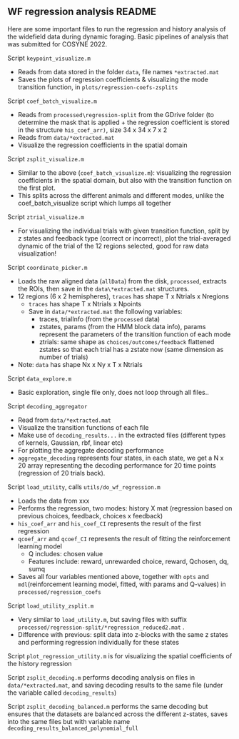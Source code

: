 ## WF regression analysis README

Here are some important files to run the regression and history analysis of the widefield data during dynamic foraging. Basic pipelines of analysis that was submitted for COSYNE 2022.

Script `keypoint_visualize.m`

- Reads from data stored in the folder `data`, file names `*extracted.mat`
- Saves the plots of regression coefficients & visualizing the mode transition function, in `plots/regression-coefs-zsplits`

Script `coef_batch_visualize.m`

- Reads from `processed\regression-split` from the GDrive folder (to determine the mask that is applied + the regression coefficient is stored in the structure `his_coef_arr)`, size 34 x 34 x 7 x 2
- Reads from `data/*extracted.mat`
- Visualize the regression coefficients in the spatial domain

Script `zsplit_visualize.m`

- Similar to the above (`coef_batch_visualize.m`): visualizing the regression coefficients in the spatial domain, but also with the transition function on the first plot.
- This splits across the different animals and different modes, unlike the coef_batch_visualize script which lumps all together

Script `ztrial_visualize.m`

- For visualizing the individual trials with given transition function, split by z states and feedback type (correct or incorrect), plot the trial-averaged dynamic of the trial of the 12 regions selected, good for raw data visualization!

Script `coordinate_picker.m`

- Loads the raw aligned data (`allData`) from the disk, `processed`, extracts the ROIs, then save in the `data\*extracted.mat` structures.
- 12 regions (6 x 2 hemispheres), `traces` has shape T x Ntrials x Nregions
    - `traces` has shape T x Ntrials x Npoints
    - Save in `data/*extracted.mat` the following variables:
        - traces, trialInfo (from the `processed` data)
        - zstates, params (from the HMM block data info), params represent the parameters of the transition function of each mode
        - ztrials: same shape as `choices/outcomes/feedback` flattened zstates so that each trial has a zstate now (same dimension as number of trials)
- Note: `data` has shape Nx x Ny x T x Ntrials

Script `data_explore.m`

- Basic exploration, single file only, does not loop through all files..

Script `decoding_aggregator`

- Read from `data/*extracted.mat`
- Visualize the transition functions of each file
- Make use of `decoding_results...` in the extracted files (different types of kernels, Gaussian, rbf, linear etc)
- For plotting the aggregate decoding performance
- `aggregate_decoding` represents four states, in each state, we get a N x 20 array representing the decoding performance for 20 time points (regression of 20 trials back).

Script `load_utility`, calls `utils/do_wf_regression.m`

- Loads the data from xxx
- Performs the regression, two modes: history X mat (regression based on previous choices, feedback, choices x feedback)
- `his_coef_arr` and `his_coef_CI` represents the result of the first regression
- `qcoef_arr` and `qcoef_CI` represents the result of fitting the reinforcement learning model
    - Q includes: chosen value
    - Features include: reward, unrewarded choice, reward, Qchosen, dq, sumq
- Saves all four variables mentioned above, together with `opts` and `mdl`(reinforcement learning model, fitted, with params and Q-values) in `processed/regression_coefs`

Script `load_utility_zsplit.m`

- Very similar to `load_utility.m`, but saving files with suffix `processed/regression-split/*regression_reduced2.mat` .
- Difference with previous: split data into z-blocks with the same z states and performing regression individually for these states

Script `plot_regression_utility.m` is for visualizing the spatial coefficients of the history regression

Script `zsplit_decoding.m` performs decoding analysis on files in `data/*extracted.mat`, and saving decoding results to the same file (under the variable called `decoding_results`)

Script `zsplit_decoding_balanced.m` performs the same decoding but ensures that the datasets are balanced across the different z-states, saves into the same files but with variable name `decoding_results_balanced_polynomial_full`